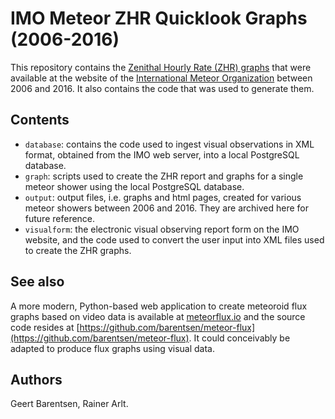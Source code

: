 IMO Meteor ZHR Quicklook Graphs (2006-2016)
===========================================
This repository contains the [Zenithal Hourly Rate (ZHR) graphs](http://imo.net/zhr) that were available at the website of the [International Meteor Organization](http://imo.net) between 2006 and 2016.
It also contains the code that was used to generate them.

Contents
--------
* `database`: contains the code used to ingest visual observations in XML format, obtained from the IMO web server, into a local PostgreSQL database.
* `graph`: scripts used to create the ZHR report and graphs for a single meteor shower using the local PostgreSQL database.
* `output`: output files, i.e. graphs and html pages, created for various meteor showers between 2006 and 2016. They are archived here for future reference.
* `visualform`: the electronic visual observing report form on the IMO website, and the code used to convert the user input into XML files used to create the ZHR graphs.

See also
--------
A more modern, Python-based web application to create meteoroid flux graphs
based on video data is available at [meteorflux.io](meteorflux.io)
and the source code resides at [https://github.com/barentsen/meteor-flux](https://github.com/barentsen/meteor-flux).
It could conceivably be adapted to produce flux graphs using visual data.

Authors
-------
Geert Barentsen, Rainer Arlt.
